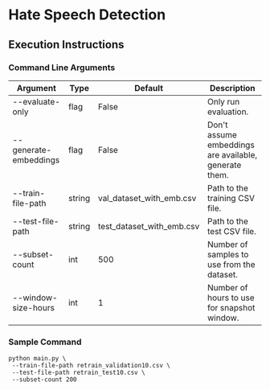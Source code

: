 # Hate Speech Detection

## Execution Instructions

### Command Line Arguments

| Argument              | Type   | Default                   | Description                                           |
| --------------------- | ------ | ------------------------- | ----------------------------------------------------- |
| --evaluate-only       | flag   | False                     | Only run evaluation.                                  |
| --generate-embeddings | flag   | False                     | Don't assume embeddings are available, generate them. |
| --train-file-path     | string | val_dataset_with_emb.csv  | Path to the training CSV file.                        |
| --test-file-path      | string | test_dataset_with_emb.csv | Path to the test CSV file.                            |
| --subset-count        | int    | 500                       | Number of samples to use from the dataset.            |
| --window-size-hours   | int    | 1                         | Number of hours to use for snapshot window.           |

### Sample Command

```
python main.py \
 --train-file-path retrain_validation10.csv \
 --test-file-path retrain_test10.csv \
 --subset-count 200
```
